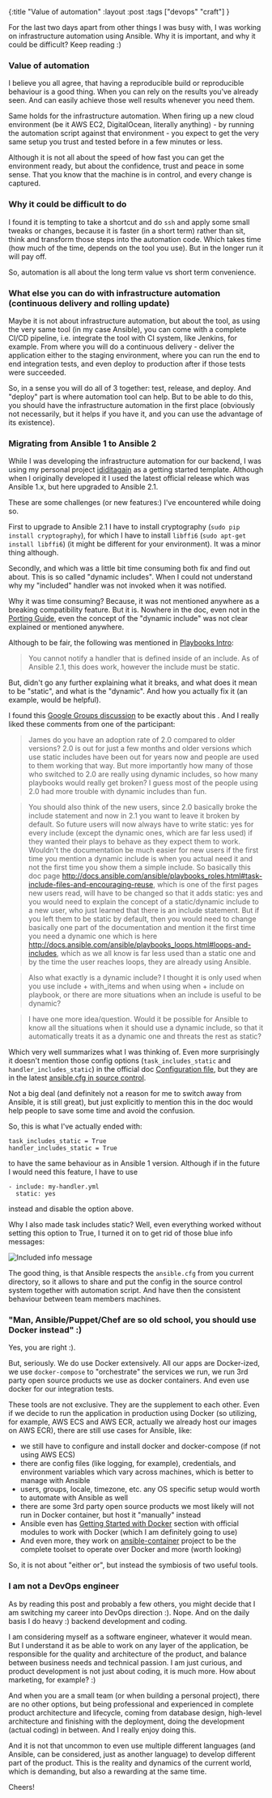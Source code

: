 {:title "Value of automation"
:layout :post
:tags ["devops" "craft"]
}

For the last two days apart from other things I was busy with, I was working on infrastructure automation using Ansible. Why it is important, and why it could be difficult? Keep reading :)

### Value of automation

I believe you all agree, that having a reproducible build or reproducible behaviour is a good thing. When you can rely on the results you've already seen. And can easily achieve those well results whenever you need them.

Same holds for the infrastructure automation. When firing up a new cloud environment (be it AWS EC2, DigitalOcean, literally anything) - by running the automation script against that environment - you expect to get the very same setup you trust and tested before in a few minutes or less.

Although it is not all about the speed of how fast you can get the environment ready, but about the confidence, trust and peace in some sense. That you know that the machine is in control, and every change is captured.

### Why it could be difficult to do

I found it is tempting to take a shortcut and do `ssh` and apply some small tweaks or changes, because it is faster (in a short term) rather than sit, think and transform those steps into the automation code. Which takes time (how much of the time, depends on the tool you use). But in the longer run it will pay off.

So, automation is all about the long term value vs short term convenience.

### What else you can do with infrastructure automation (continuous delivery and rolling update)

Maybe it is not about infrastructure automation, but about the tool, as using the very same tool (in my case Ansible), you can come with a complete CI/CD pipeline, i.e. integrate the tool with CI system, like Jenkins, for example. From where you will do a continuous delivery - deliver the application either to the staging environment, where you can run the end to end integration tests, and even deploy to production after if those tests were succeeded.

So, in a sense you will do all of 3 together: test, release, and deploy. And "deploy" part is where automation tool can help. But to be able to do this, you should have the infrastructure automation in the first place (obviously not necessarily, but it helps if you have it, and you can use the advantage of its existence).

### Migrating from Ansible 1 to Ansible 2

While I was developing the infrastructure automation for our backend, I was using my personal project [ididitagain](https://github.com/zshamrock/ididitagain) as a getting started template. Although when I originally developed it I used the latest official release which was Ansible 1.x, but here upgraded to Ansible 2.1.

These are some challenges (or new features:) I've encountered while doing so.

First to upgrade to Ansible 2.1 I have to install cryptography (`sudo pip install cryptography`), for which I have to install `libffi6` (`sudo apt-get install libffi6`) (it might be different for your environment). It was a minor thing although.

Secondly, and which was a little bit time consuming both fix and find out about. This is so called "dynamic includes". When I could not understand why my "included" handler was not invoked when it was notified.

Why it was time consuming? Because, it was not mentioned anywhere as a breaking compatibility feature. But it is. Nowhere in the doc, even not in the [Porting Guide](http://docs.ansible.com/ansible/porting_guide_2.0.html#), even the concept of the "dynamic include" was not clear explained or mentioned anywhere.

Although to be fair, the following was mentioned in [Playbooks Intro](http://docs.ansible.com/ansible/playbooks_intro.html):

> You cannot notify a handler that is defined inside of an include. As of Ansible 2.1, this does work, however the include must be static.

But, didn't go any further explaining what it breaks, and what does it mean to be "static", and what is the "dynamic". And how you actually fix it (an example, would be helpful).

I found this [Google Groups discussion](https://groups.google.com/forum/#!msg/ansible-devel/9aJaoVeRdOg/B4TvRTLgCAAJ) to be exactly about this . And I really liked these comments from one of the participant:

> James do you have an adoption rate of 2.0 compared to older versions? 2.0 is out for just a few months and older versions which use static includes have been out for years now and people are used to them working that way. But more importantly how many of those who switched to 2.0 are really using dynamic includes, so how many playbooks would really get broken? I guess most of the people using 2.0 had more trouble with dynamic includes than fun.

> You should also think of the new users, since 2.0 basically broke the include statement and now in 2.1 you want to leave it broken by default. So future users will now always have to write static: yes for every include (except the dynamic ones, which are far less used) if they wanted their plays to behave as they expect them to work. Wouldn't the documentation be much easier for new users if the first time you mention a dynamic include is when you actual need it and not the first time you show them a simple include. So basically this doc page http://docs.ansible.com/ansible/playbooks_roles.html#task-include-files-and-encouraging-reuse, which is one of the first pages new users read, will have to be changed so that it adds static: yes and you would need to explain the concept of a static/dynamic include to a new user, who just learned that there is an include statement. But if you left them to be static by default, then you would need to change basically one part of the documentation and mention it the first time you need a dynamic one which is here http://docs.ansible.com/ansible/playbooks_loops.html#loops-and-includes, which as we all know is far less used than a static one and by the time the user reaches loops, they are already using Ansible.

> Also what exactly is a dynamic include? I thought it is only used when you use include + with_items and when using when + include on playbook, or there are more situations when an include is useful to be dynamic?

> I have one more idea/question. Would it be possible for Ansible to know all the situations when it should use a dynamic include, so that it automatically treats it as a dynamic one and threats the rest as static?

Which very well summarizes what I was thinking of. Even more surprisingly it doesn't mention those config options (`task_includes_static` and `handler_includes_static`) in the official doc [Configuration file](http://docs.ansible.com/ansible/intro_configuration.html), but they are in the latest [ansible.cfg in source control](https://raw.githubusercontent.com/ansible/ansible/devel/examples/ansible.cfg).

Not a big deal (and definitely not a reason for me to switch away from Ansible, it is still great), but just explicitly to mention this in the doc would help people to save some time and avoid the confusion.

So, this is what I've actually ended with:

```
task_includes_static = True
handler_includes_static = True
```
to have the same behaviour as in Ansible 1 version. Although if in the future I would need this feature, I have to use 

```
- include: my-handler.yml
  static: yes
```

instead and disable the option above.

Why I also made task includes static? Well, even everything worked without setting this option to True, I turned it on to get rid of those blue info messages:

<img src="/img/ansible-task-included-text.png" alt="Included info message" class="img-thumbnail">

The good thing, is that Ansible respects the `ansible.cfg` from you current directory, so it allows to share and put the config in the source control system together with automation script. And have then the consistent behaviour between team members machines.

### "Man, Ansible/Puppet/Chef are so old school, you should use Docker instead" :)

Yes, you are right :). 

But, seriously. We do use Docker extensively. All our apps are Docker-ized, we use `docker-compose` to "orchestrate" the services we run, we run 3rd party open source products we use as docker containers. And even use docker for our integration tests.

These tools are not exclusive. They are the supplement to each other. Even if we decide to run the application in production using Docker (so utilizing, for example, AWS ECS and AWS ECR, actually we already host our images on AWS ECR), there are still use cases for Ansible, like:

- we still have to configure and install docker and docker-compose (if not using AWS ECS)
- there are config files (like logging, for example), credentials, and environment variables which vary across machines, which is better to manage with Ansible
- users, groups, locale, timezone, etc. any OS specific setup would worth to automate with Ansible as well
- there are some 3rd party open source products we most likely will not run in Docker container, but host it "manually" instead
- Ansible even has [Getting Started with Docker](http://docs.ansible.com/ansible/guide_docker.html) section with official modules to work with Docker (which I am definitely going to use)
- And even more, they work on [ansible-container](https://github.com/ansible/ansible-container) project to be the complete toolset to operate over Docker and more (worth looking)

So, it is not about "either or", but instead the symbiosis of two useful tools.

### I am not a DevOps engineer

As by reading this post and probably a few others, you might decide that I am switching my career into DevOps direction :). Nope. And on the daily basis I do heavy :) backend development and coding.

I am considering myself as a software engineer, whatever it would mean. But I understand it as be able to work on any layer of the application, be responsible for the quality and architecture of the product, and balance between business needs and technical passion. I am just curious, and product development is not just about coding, it is much more. How about marketing, for example? :) 

And when you are a small team (or when building a personal project), there are no other options, but being professional and experienced in complete product architecture and lifecycle, coming from database design, high-level architecture and finishing with the deployment, doing the development (actual coding) in between. And I really enjoy doing this.

And it is not that uncommon to even use multiple different languages (and Ansible, can be considered, just as another language) to develop different part of the product. This is the reality and dynamics of the current world, which is demanding, but also a rewarding at the same time.

Cheers!
